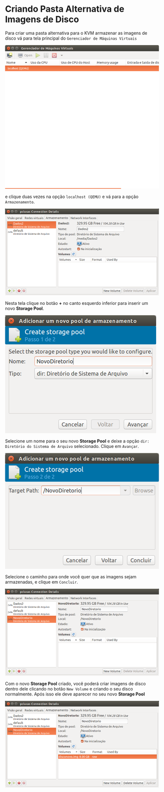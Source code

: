 Criando Pasta Alternativa de Imagens de Disco
=========

Para criar uma pasta alternativa para o KVM armazenar as imagens de disco
vá para tela principal do `Gerenciador de Máquinas Virtuais`

![Virt Manager](images/virt-manager0.png)

e clique duas vezes na opção `localhost (QEMU)` e vá para a opção 
`Armazenamento`.


![Virt Manager - Armazenamento](images/virt-manager16.png)

Nesta tela clique no botão **+** no canto esquerdo inferior para 
inserir um novo **Storage Pool**.


![Virt Manager - New Storage Pool](images/virt-manager17.png)

Selecione um nome para o seu novo **Storage Pool** e deixe a opção
`dir: Diretório do Sistema de Arquivo` selecionado. Clique em `Avançar`.


![Virt Manager - Diretório](images/virt-manager18.png)

Selecione o caminho para onde você quer que as imagens sejam armazenadas,
e clique em `Concluir`.


![Virt Manager - Pool Criado](images/virt-manager19.png)

Com o novo **Storage Pool** criado, você poderá criar imagens de disco
dentro dele  clicando no botão `New Volume` e criando o seu disco 
normalmente. Após isso ele deve aparecer no seu novo **Storage Pool**


![Virt Manager - Imagem Criada](images/virt-manager20.png)
